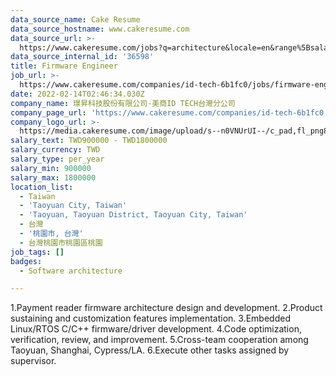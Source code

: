 ```yaml
---
data_source_name: Cake Resume
data_source_hostname: www.cakeresume.com
data_source_url: >-
  https://www.cakeresume.com/jobs?q=architecture&locale=en&range%5Bsalary_range%5D%5Bmin%5D=1000000&page=4
data_source_internal_id: '36598'
title: Firmware Engineer
job_url: >-
  https://www.cakeresume.com/companies/id-tech-6b1fc0/jobs/firmware-engineer-1e619b
date: 2022-02-14T02:46:34.030Z
company_name: 璟昇科技股份有限公司-美商ID TECH台灣分公司
company_page_url: 'https://www.cakeresume.com/companies/id-tech-6b1fc0'
company_logo_url: >-
  https://media.cakeresume.com/image/upload/s--n0VNUrUI--/c_pad,fl_png8,h_200,w_200/v1644806063/i40jozrll2vm3ohzstpi.png
salary_text: TWD900000 - TWD1800000
salary_currency: TWD
salary_type: per_year
salary_min: 900000
salary_max: 1800000
location_list:
  - Taiwan
  - 'Taoyuan City, Taiwan'
  - 'Taoyuan, Taoyuan District, Taoyuan City, Taiwan'
  - 台灣
  - '桃園市, 台灣'
  - 台灣桃園市桃園區桃園
job_tags: []
badges:
  - Software architecture

---
```


1.Payment reader firmware architecture design and development. 2.Product sustaining and customization features implementation. 3.Embedded Linux/RTOS C/C++ firmware/driver development. 4.Code optimization, verification, review, and improvement. 5.Cross-team cooperation among Taoyuan, Shanghai, Cypress/LA. 6.Execute other tasks assigned by supervisor.